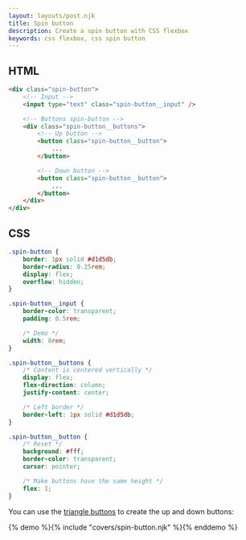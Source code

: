 ```yaml
---
layout: layouts/post.njk
title: Spin button
description: Create a spin button with CSS flexbox
keywords: css flexbox, css spin button
---
```


## HTML

```html
<div class="spin-button">
    <!-- Input -->
    <input type="text" class="spin-button__input" />

    <!-- Buttons spin-button -->
    <div class="spin-button__buttons">
        <!-- Up button -->
        <button class="spin-button__button">
            ...
        </button>

        <!-- Down button -->
        <button class="spin-button__button">
            ...
        </button>
    </div>
</div>
```

## CSS

```css
.spin-button {
    border: 1px solid #d1d5db;
    border-radius: 0.25rem;
    display: flex;
    overflow: hidden;
}

.spin-button__input {
    border-color: transparent;
    padding: 0.5rem;

    /* Demo */
    width: 8rem;
}

.spin-button__buttons {
    /* Content is centered vertically */
    display: flex;
    flex-direction: column;
    justify-content: center;

    /* Left border */
    border-left: 1px solid #d1d5db;
}

.spin-button__button {
    /* Reset */
    background: #fff;
    border-color: transparent;
    cursor: pointer;

    /* Make buttons have the same height */
    flex: 1;
}
```

You can use the [triangle buttons](/triangle-buttons/) to create the up and down buttons:

{% demo %}{% include "covers/spin-button.njk" %}{% enddemo %}
